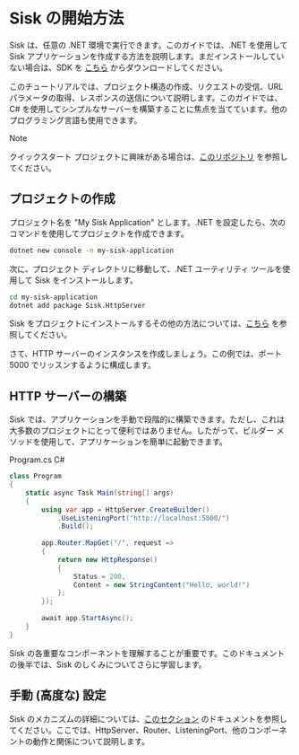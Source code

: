 # Sisk の開始方法

Sisk は、任意の .NET 環境で実行できます。このガイドでは、.NET を使用して Sisk アプリケーションを作成する方法を説明します。まだインストールしていない場合は、SDK を [こちら](https://dotnet.microsoft.com/en-us/download/dotnet/7.0) からダウンロードしてください。

このチュートリアルでは、プロジェクト構造の作成、リクエストの受信、URL パラメータの取得、レスポンスの送信について説明します。このガイドでは、C# を使用してシンプルなサーバーを構築することに焦点を当てています。他のプログラミング言語も使用できます。

> [!NOTE]
> クイックスタート プロジェクトに興味がある場合は、[このリポジトリ](https://github.com/sisk-http/quickstart) を参照してください。

## プロジェクトの作成

プロジェクト名を "My Sisk Application" とします。.NET を設定したら、次のコマンドを使用してプロジェクトを作成できます。

```bash
dotnet new console -n my-sisk-application
```

次に、プロジェクト ディレクトリに移動して、.NET ユーティリティ ツールを使用して Sisk をインストールします。

```bash
cd my-sisk-application
dotnet add package Sisk.HttpServer
```

Sisk をプロジェクトにインストールするその他の方法については、[こちら](https://www.nuget.org/packages/Sisk.HttpServer/) を参照してください。

さて、HTTP サーバーのインスタンスを作成しましょう。この例では、ポート 5000 でリッスンするように構成します。

## HTTP サーバーの構築

Sisk では、アプリケーションを手動で段階的に構築できます。ただし、これは大多数のプロジェクトにとって便利ではありません。したがって、ビルダー メソッドを使用して、アプリケーションを簡単に起動できます。

<div class="script-header">
    <span>
        Program.cs
    </span>
    <span>
        C#
    </span>
</div>

```csharp
class Program
{
    static async Task Main(string[] args)
    {
        using var app = HttpServer.CreateBuilder()
            .UseListeningPort("http://localhost:5000/")
            .Build();
        
        app.Router.MapGet("/", request =>
        {
            return new HttpResponse()
            {
                Status = 200,
                Content = new StringContent("Hello, world!")
            };
        });
        
        await app.StartAsync();
    }
}
```

Sisk の各重要なコンポーネントを理解することが重要です。このドキュメントの後半では、Sisk のしくみについてさらに学習します。

## 手動 (高度な) 設定

Sisk のメカニズムの詳細については、[このセクション](/docs/advanced/manual-setup) のドキュメントを参照してください。ここでは、HttpServer、Router、ListeningPort、他のコンポーネントの動作と関係について説明します。